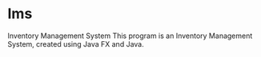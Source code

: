 # Ims
Inventory Management System
This program is an Inventory Management System, created using Java FX and Java.
